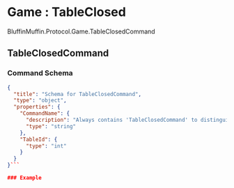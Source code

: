 # Game : TableClosed

BluffinMuffin.Protocol.Game.TableClosedCommand

## TableClosedCommand

### Command Schema

```json
{
  "title": "Schema for TableClosedCommand",
  "type": "object",
  "properties": {
    "CommandName": {
      "description": "Always contains 'TableClosedCommand' to distinguish the command from others.",
      "type": "string"
    },
    "TableId": {
      "type": "int"
    }
  }
}```

### Example

